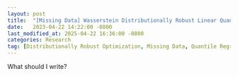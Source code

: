 ```yaml
---
layout: post
title:  "[Missing Data] Wasserstein Distributionally Robust Linear Quantile Regression on Missing Data"
date:   2023-04-22 14:22:00 -0800
last_modified_at: 2025-04-22 16:36:00 -0800
categories: Research
tag: [Distributionally Robust Optimization, Missing Data, Quantile Regression]
---
```


What should I write?